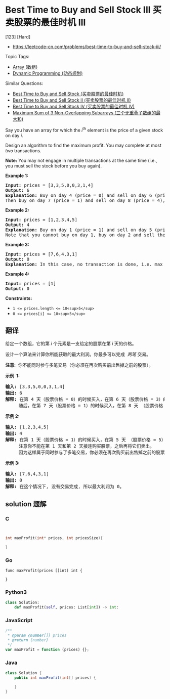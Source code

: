 # Best Time to Buy and Sell Stock III 买卖股票的最佳时机 III

[123] [Hard]

- https://leetcode-cn.com/problems/best-time-to-buy-and-sell-stock-iii/

Topic Tags:

- [Array (数组)](https://leetcode-cn.com/tag/array/)
- [Dynamic Programming (动态规划)](https://leetcode-cn.com/tag/dynamic-programming/)

Similar Questions:

- [Best Time to Buy and Sell Stock (买卖股票的最佳时机)](https://leetcode-cn.com/problems/best-time-to-buy-and-sell-stock/)
- [Best Time to Buy and Sell Stock II (买卖股票的最佳时机 II)](https://leetcode-cn.com/problems/best-time-to-buy-and-sell-stock-ii/)
- [Best Time to Buy and Sell Stock IV (买卖股票的最佳时机 IV)](https://leetcode-cn.com/problems/best-time-to-buy-and-sell-stock-iv/)
- [Maximum Sum of 3 Non-Overlapping Subarrays (三个无重叠子数组的最大和)](https://leetcode-cn.com/problems/maximum-sum-of-3-non-overlapping-subarrays/)

Say you have an array for which the _i_<sup>th</sup> element is the price of a given stock on day _i_.

Design an algorithm to find the maximum profit. You may complete at most _two_ transactions.

**Note:** You may not engage in multiple transactions at the same time (i.e., you must sell the stock before you buy again).

**Example 1:**

<pre><strong>Input:</strong> prices = [3,3,5,0,0,3,1,4]
<strong>Output:</strong> 6
<strong>Explanation:</strong> Buy on day 4 (price = 0) and sell on day 6 (price = 3), profit = 3-0 = 3.
Then buy on day 7 (price = 1) and sell on day 8 (price = 4), profit = 4-1 = 3.</pre>

**Example 2:**

<pre><strong>Input:</strong> prices = [1,2,3,4,5]
<strong>Output:</strong> 4
<strong>Explanation:</strong> Buy on day 1 (price = 1) and sell on day 5 (price = 5), profit = 5-1 = 4.
Note that you cannot buy on day 1, buy on day 2 and sell them later, as you are engaging multiple transactions at the same time. You must sell before buying again.
</pre>

**Example 3:**

<pre><strong>Input:</strong> prices = [7,6,4,3,1]
<strong>Output:</strong> 0
<strong>Explanation:</strong> In this case, no transaction is done, i.e. max profit = 0.
</pre>

**Example 4:**

<pre><strong>Input:</strong> prices = [1]
<strong>Output:</strong> 0
</pre>

**Constraints:**

- `1 <= prices.length <= 10<sup>5</sup>`
- `0 <= prices[i] <= 10<sup>5</sup>`

## 翻译

给定一个数组，它的第 _i_ 个元素是一支给定的股票在第 _i_ 天的价格。

设计一个算法来计算你所能获取的最大利润。你最多可以完成  *两笔* 交易。

**注意:**  你不能同时参与多笔交易（你必须在再次购买前出售掉之前的股票）。

**示例  1:**

<pre><strong>输入:</strong> [3,3,5,0,0,3,1,4]
<strong>输出:</strong> 6
<strong>解释:</strong> 在第 4 天（股票价格 = 0）的时候买入，在第 6 天（股票价格 = 3）的时候卖出，这笔交易所能获得利润 = 3-0 = 3 。
&nbsp;    随后，在第 7 天（股票价格 = 1）的时候买入，在第 8 天 （股票价格 = 4）的时候卖出，这笔交易所能获得利润 = 4-1 = 3 。</pre>

**示例 2:**

<pre><strong>输入:</strong> [1,2,3,4,5]
<strong>输出:</strong> 4
<strong>解释:</strong> 在第 1 天（股票价格 = 1）的时候买入，在第 5 天 （股票价格 = 5）的时候卖出, 这笔交易所能获得利润 = 5-1 = 4 。 &nbsp; 
&nbsp;    注意你不能在第 1 天和第 2 天接连购买股票，之后再将它们卖出。 &nbsp; 
&nbsp;    因为这样属于同时参与了多笔交易，你必须在再次购买前出售掉之前的股票。
</pre>

**示例 3:**

<pre><strong>输入:</strong> [7,6,4,3,1] 
<strong>输出:</strong> 0 
<strong>解释:</strong> 在这个情况下, 没有交易完成, 所以最大利润为 0。</pre>

## solution 题解

### C

```c


int maxProfit(int* prices, int pricesSize){

}
```

### Go

```golang
func maxProfit(prices []int) int {

}
```

### Python3

```python
class Solution:
    def maxProfit(self, prices: List[int]) -> int:
```

### JavaScript

```javascript
/**
 * @param {number[]} prices
 * @return {number}
 */
var maxProfit = function (prices) {};
```

### Java

```java
class Solution {
    public int maxProfit(int[] prices) {

    }
}
```
